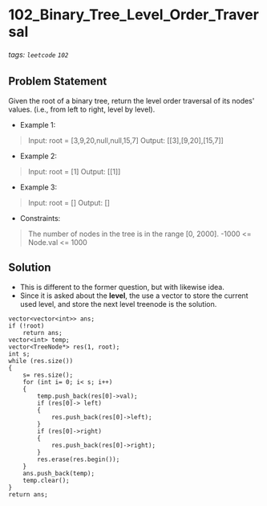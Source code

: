 # 102_Binary_Tree_Level_Order_Traversal
###### tags: `leetcode` `102`
## Problem Statement
Given the root of a binary tree, return the level order traversal of its nodes' values. (i.e., from left to right, level by level).

- Example 1:

> Input: root = [3,9,20,null,null,15,7]
Output: [[3],[9,20],[15,7]]
- Example 2:

> Input: root = [1]
Output: [[1]]
- Example 3:

> Input: root = []
Output: []

- Constraints:

> The number of nodes in the tree is in the range [0, 2000].
-1000 <= Node.val <= 1000
## Solution
- This is different to the former question, but with likewise idea.
- Since it is asked about the **level**, the use a vector to store the current used level, and store the next level treenode is the solution.
```cpp=
vector<vector<int>> ans;
if (!root)
    return ans;
vector<int> temp;
vector<TreeNode*> res(1, root); 
int s;
while (res.size())
{
    s= res.size();
    for (int i= 0; i< s; i++)
    {
        temp.push_back(res[0]->val);
        if (res[0]-> left)
        {
            res.push_back(res[0]->left);
        }
        if (res[0]->right)
        {
            res.push_back(res[0]->right);
        }
        res.erase(res.begin());
    }
    ans.push_back(temp);
    temp.clear();
}
return ans;
```